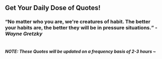 ## Get Your Daily Dose of Quotes!
### <q>No matter who you are, we're creatures of habit. The better your habits are, the better they will be in pressure situations.</q> -<em>Wayne Gretzky</em> <br><br>
##### NOTE: These Quotes will be updated on a frequency basis of 2-3 hours ~
